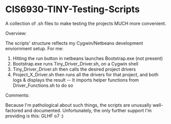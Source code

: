 # CIS6930-TINY-Testing-Scripts
A collection of .sh files to make testing the projects MUCH more convenient.

Overview:

The scripts' structure reflects my Cygwin/Netbeans development enviornment setup. For me:
1. Hitting the run button in netbeans launches Bootstrap.exe (not present)
2. Bootstrap.exe runs Tiny_Driver_Driver.sh, on a Cygwin shell
3. Tiny_Driver_Driver.sh then calls the desired project drivers
4. Project_X_Driver.sh then runs all the drivers for that project, and both logs & displays the result
  -- It imports helper functions from Driver_Functions.sh to do so

Comments:

Because I'm pathological about such things, the scripts are unusually well-factored and documented.
Unfortunately, the only further support I'm providing is this:
GLHF o7 :)

